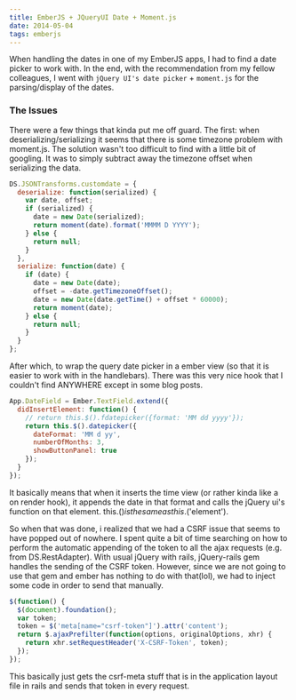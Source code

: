 ```yaml
---
title: EmberJS + JQueryUI Date + Moment.js
date: 2014-05-04
tags: emberjs
---
```


When handling the dates in one of my EmberJS apps, I had to find a date picker to work with. In the end, with the recommendation from my fellow colleagues, I went with `jQuery UI's date picker` + `moment.js` for the parsing/display of the dates.

### The Issues
There were a few things that kinda put me off guard. The first: when deserializing/serializing it seems that there is some timezone problem with moment.js. The solution wasn't too difficult to find with a little bit of googling. It was to simply subtract away the timezone offset when serializing the data. 

```javascript
DS.JSONTransforms.customdate = {
  deserialize: function(serialized) {
    var date, offset;
    if (serialized) {
      date = new Date(serialized);
      return moment(date).format('MMMM D YYYY');
    } else {
      return null;
    }
  },
  serialize: function(date) {
    if (date) {
      date = new Date(date);
      offset = -date.getTimezoneOffset();
      date = new Date(date.getTime() + offset * 60000);
      return moment(date);
    } else {
      return null;
    }
  }
};
```

After which, to wrap the query date picker in a ember view (so that it is easier to work with in the handlebars). There was this very nice hook that I couldn't find ANYWHERE except in some blog posts. 

```javascript
App.DateField = Ember.TextField.extend({
  didInsertElement: function() {
    // return this.$().fdatepicker({format: 'MM dd yyyy'});
    return this.$().datepicker({
      dateFormat: 'MM d yy',
      numberOfMonths: 3,
      showButtonPanel: true
    });
  }
});
```

It basically means that when it inserts the time view (or rather kinda like a on render hook), it appends the date in that format and calls the jQuery ui's function on that element. this.$() is the same as this.$('element').


So when that was done, i realized that we had a CSRF issue that seems to have popped out of nowhere. I spent quite a bit of time searching on how to perform the automatic appending of the token to all the ajax requests (e.g. from DS.RestAdapter). With usual jQuery with rails, jQuery-rails gem handles the sending of the CSRF token. However, since we are not going to use that gem and ember has nothing to do with that(lol), we had to inject some code in order to send that manually.

```javascript
$(function() {
  $(document).foundation();
  var token;
  token = $('meta[name="csrf-token"]').attr('content');
  return $.ajaxPrefilter(function(options, originalOptions, xhr) {
    return xhr.setRequestHeader('X-CSRF-Token', token);
  });
});
```

This basically just gets the csrf-meta stuff that is in the application layout file in rails and sends that token in every request.
